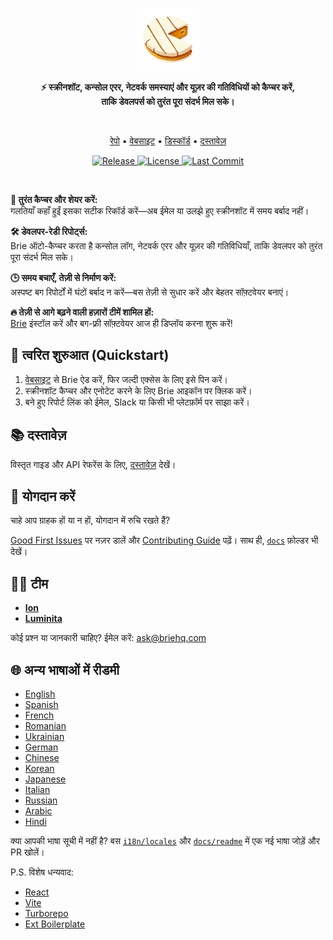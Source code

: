 <p align="center">
  <a href="https://go.briehq.com/lp">
    <img src="https://github.com/briehq/.github/raw/main/profile/content/brie-icon-400x400.png" width="100px" alt="Brie - Capture bugs" />
  </a>
</p>

<p align="center">
  <strong>⚡️ स्क्रीनशॉट, कन्सोल एरर, नेटवर्क समस्याएं और यूज़र की गतिविधियों को कैप्चर करें,<br />ताकि डेवलपर्स को तुरंत पूरा संदर्भ मिल सके।</strong>
</p>

<br />

<p align="center">
   <a href="https://go.briehq.com/github" target="_blank">रेपो</a> •
  <a href="https://go.briehq.com/lp" target="_blank">वेबसाइट</a> •
  <a href="https://go.briehq.com/discord" target="_blank">डिस्कॉर्ड</a> •
  <a href="https://go.briehq.com/docs" target="_blank">दस्तावेज़</a>
</p>

<p align="center">
  <a href="https://github.com/briehq/brie-extension/actions/workflows/release.yml">
    <img src="https://github.com/briehq/brie-extension/actions/workflows/release.yml/badge.svg" alt="Release" />
  </a>
  <a href="https://github.com/briehq/brie-extension/blob/main/LICENSE.md">
    <img src="https://img.shields.io/github/license/briehq/brie-extension" alt="License" />
  </a>
  <a href="https://github.com/briehq/brie-extension/commits/main">
    <img src="https://img.shields.io/github/last-commit/briehq/brie-extension" alt="Last Commit" />
  </a>
</p>

<br />

**🚀 तुरंत कैप्चर और शेयर करें:**  
गलतियाँ कहाँ हुईं इसका सटीक रिकॉर्ड करें—अब ईमेल या उलझे हुए स्क्रीनशॉट में समय बर्बाद नहीं।

**🛠️ डेवलपर-रेडी रिपोर्ट्स:**  
Brie ऑटो-कैप्चर करता है कन्सोल लॉग, नेटवर्क एरर और यूज़र की गतिविधियाँ, ताकि डेवलपर को तुरंत पूरा संदर्भ मिल सके।

**🕒 समय बचाएँ, तेज़ी से निर्माण करें:**  
अस्पष्ट बग रिपोर्टों में घंटों बर्बाद न करें—बस तेज़ी से सुधार करें और बेहतर सॉफ़्टवेयर बनाएं।

**🔥 तेज़ी से आगे बढ़ने वाली हज़ारों टीमें शामिल हों:**  
[Brie](https://go.briehq.com/lp) इंस्टॉल करें और बग-फ़्री सॉफ़्टवेयर आज ही डिप्लॉय करना शुरू करें!

## 💫 त्वरित शुरुआत (Quickstart)

1. [वेबसाइट](https://go.briehq.com/lp) से Brie ऐड करें, फिर जल्दी एक्सेस के लिए इसे पिन करें।
2. स्क्रीनशॉट कैप्चर और एनोटेट करने के लिए Brie आइकॉन पर क्लिक करें।
3. बने हुए रिपोर्ट लिंक को ईमेल, Slack या किसी भी प्लेटफ़ॉर्म पर साझा करें।

## 📚 दस्तावेज़

विस्तृत गाइड और API रेफरेंस के लिए, [दस्तावेज़](https://go.briehq.com/docs) देखें।

## 🤝 योगदान करें

चाहे आप ग्राहक हों या न हों, योगदान में रुचि रखते हैं?

[Good First Issues](https://github.com/briehq/brie-extension/labels/good%20first%20issue) पर नज़र डालें और [Contributing Guide](./docs/CONTRIBUTING.md) पढ़ें। साथ ही, [`docs`](./docs) फ़ोल्डर भी देखें।

## 👨‍💻 टीम

- **[Ion](https://github.com/ionleu)**
- **[Luminita](https://github.com/luminita)**

कोई प्रश्न या जानकारी चाहिए? ईमेल करें: ask@briehq.com

## 🌐 अन्य भाषाओं में रीडमी

- [English](https://github.com/briehq/brie-extension)
- [Spanish](./docs/readme/es.md)
- [French](./docs/readme/fr.md)
- [Romanian](./docs/readme/ro.md)
- [Ukrainian](./docs/readme/ua.md)
- [German](./docs/readme/de.md)
- [Chinese](./docs/readme/zh-Hans.md)
- [Korean](./docs/readme/ko.md)
- [Japanese](./docs/readme/ja.md)
- [Italian](./docs/readme/it.md)
- [Russian](./docs/readme/ru.md)
- [Arabic](./docs/readme/ar.md)
- [Hindi](./docs/readme/hi.md)

क्या आपकी भाषा सूची में नहीं है? बस [`i18n/locales`](./packages/i18n/locales) और [`docs/readme`](./docs/readme) में एक नई भाषा जोड़ें और PR खोलें।

P.S. विशेष धन्यवाद:

- [React](https://github.com/facebook/react)
- [Vite](https://github.com/vitejs/vite)
- [Turborepo](https://github.com/vercel/turborepo)
- [Ext Boilerplate](https://github.com/Jonghakseo/chrome-extension-boilerplate-react-vite)
